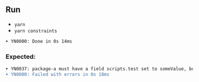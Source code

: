 ## Run
- `yarn`
- `yarn constraints`
```sh
➤ YN0000: Done in 0s 14ms
```

### Expected:
```sh
➤ YN0037: package-a must have a field scripts.test set to someValue, but doesn't
➤ YN0000: Failed with errors in 0s 18ms
```

